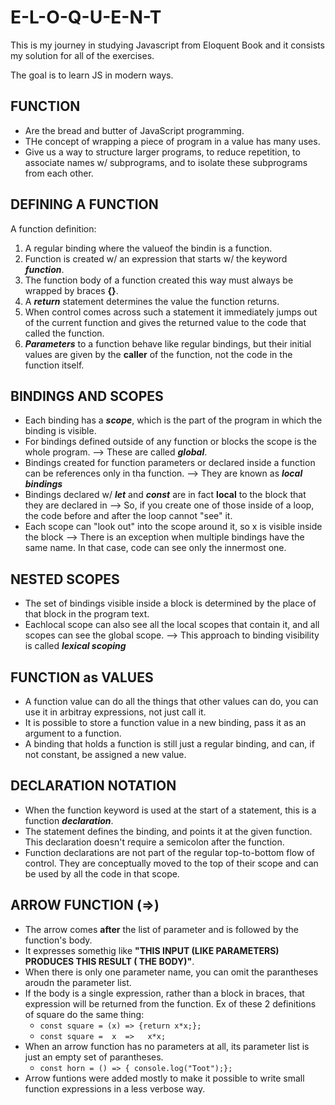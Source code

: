 # E-L-O-Q-U-E-N-T 

This is my journey in studying Javascript from Eloquent Book and it consists my solution for all of the exercises.

The goal is to learn JS in modern ways.

## FUNCTION
- Are the bread and butter of JavaScript programming.
- THe concept of wrapping a piece of program in a value has many uses.
- Give us a way to structure larger programs, to reduce repetition, to associate names w/ subprograms, and to isolate these subprograms from each other.

## DEFINING A FUNCTION

A function definition: 
1. A regular binding where the valueof the bindin is a function.
2.  Function is created w/ an expression that starts w/ the keyword **_function_**.
3. The function body of a function created this way must always be wrapped by braces **{}**.
4. A **_return_** statement determines the value the function returns.
5. When control comes across such a statement it immediately jumps out of the current function and gives the returned value to the code that called the function.
6. **_Parameters_** to a function behave like regular bindings, but their initial values are given by the **__caller__** of the function, not the code in the function itself.

## BINDINGS AND SCOPES
- Each binding has a **_scope_**, which is the part of the program in which the binding is visible.
- For bindings defined outside of any function or blocks the scope is the whole program.
 --> These are called **_global_**.
- Bindings created for function parameters or declared inside a function can be references only in tha function.
 --> They are known as **_local bindings_**
- Bindings declared w/ **_let_** and **_const_** are in fact **local** to the block that they are declared in 
 --> So, if you create one of those inside of a loop, the code before and after the loop cannot "see" it.
- Each scope can "look out" into the scope around it, so x is visible inside the block
 --> There is an exception when multiple bindings have the same name. In that case, code can see only the innermost one.

## NESTED SCOPES
- The set of bindings visible inside a block is determined by the place of that block in the program text.
- Eachlocal scope can also see all the local scopes that contain it, and all scopes can see the global scope.
 --> This approach to binding visibility is called **_lexical scoping_**
 
## FUNCTION as VALUES
- A function value can do all the things that other values can do, you can use it in arbitray expressions, not just call it.
- It is possible to store a function value in a new binding, pass it as an argument to a function.
- A binding that holds a function is still just a regular binding, and can, if not constant, be assigned a new value.

## DECLARATION NOTATION
- When the function keyword is used at the start of a statement, this is a function **_declaration_**.
- The statement defines the binding, and points it at the given function. This declaration doesn't require a semicolon after the function.
- Function declarations are not part of the regular top-to-bottom flow of control. They are conceptually moved to the top of their scope and can be used by all the code in that scope.

## ARROW FUNCTION (**=>**) 
- The arrow comes **after** the list of parameter and is followed by the function's body.
- It expresses somethig like **"THIS INPUT (LIKE PARAMETERS) PRODUCES THIS RESULT ( THE BODY)"**.
- When there is only one parameter name, you can omit the parantheses aroudn the parameter list.
- If the body is a single expression, rather than a block in braces, that expression will be returned from the function.
 Ex of these 2 definitions of square do the same thing:
    + `const square = (x) => {return x*x;};` 
    + `const square =  x  =>   x*x;` 
- When an arrow function has no parameters at all, its parameter list is just an empty set of parantheses.
    + `const horn = () => { console.log("Toot");};` 
- Arrow funtions were added mostly to make it possible to write small function expressions in a less verbose way.
    
